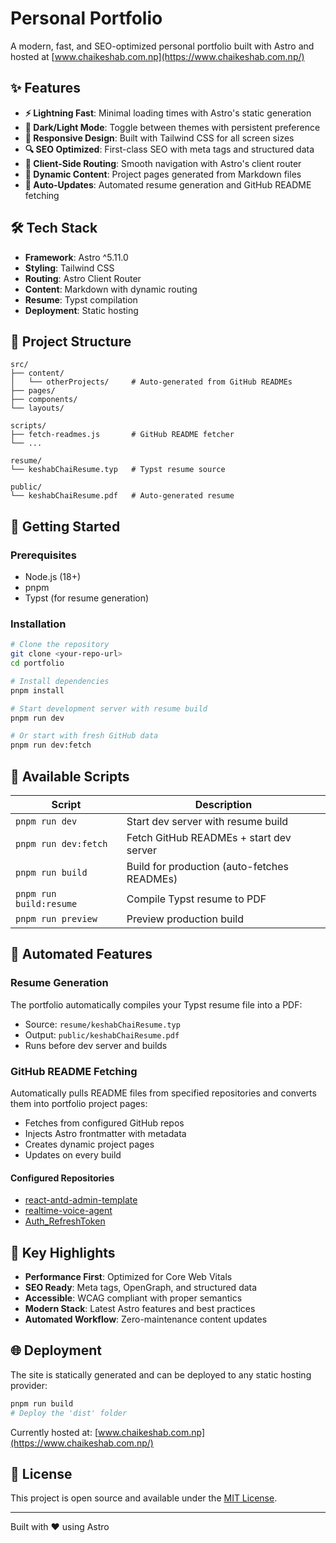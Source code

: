# Personal Portfolio

A modern, fast, and SEO-optimized personal portfolio built with Astro and hosted at [www.chaikeshab.com.np](https://www.chaikeshab.com.np/)

## ✨ Features

- **⚡ Lightning Fast**: Minimal loading times with Astro's static generation
- **🎨 Dark/Light Mode**: Toggle between themes with persistent preference
- **📱 Responsive Design**: Built with Tailwind CSS for all screen sizes
- **🔍 SEO Optimized**: First-class SEO with meta tags and structured data
- **🚀 Client-Side Routing**: Smooth navigation with Astro's client router
- **📝 Dynamic Content**: Project pages generated from Markdown files
- **🔄 Auto-Updates**: Automated resume generation and GitHub README fetching

## 🛠️ Tech Stack

- **Framework**: Astro ^5.11.0
- **Styling**: Tailwind CSS
- **Routing**: Astro Client Router
- **Content**: Markdown with dynamic routing
- **Resume**: Typst compilation
- **Deployment**: Static hosting

## 📁 Project Structure

```text
src/
├── content/
│   └── otherProjects/     # Auto-generated from GitHub READMEs
├── pages/
├── components/
└── layouts/

scripts/
├── fetch-readmes.js       # GitHub README fetcher
└── ...

resume/
└── keshabChaiResume.typ   # Typst resume source

public/
└── keshabChaiResume.pdf   # Auto-generated resume
```

## 🚀 Getting Started

### Prerequisites

- Node.js (18+)
- pnpm
- Typst (for resume generation)

### Installation

```bash
# Clone the repository
git clone <your-repo-url>
cd portfolio

# Install dependencies
pnpm install

# Start development server with resume build
pnpm run dev

# Or start with fresh GitHub data
pnpm run dev:fetch
```

## 📜 Available Scripts

| Script | Description |
|--------|-------------|
| `pnpm run dev` | Start dev server with resume build |
| `pnpm run dev:fetch` | Fetch GitHub READMEs + start dev server |
| `pnpm run build` | Build for production (auto-fetches READMEs) |
| `pnpm run build:resume` | Compile Typst resume to PDF |
| `pnpm run preview` | Preview production build |

## 🔄 Automated Features

### Resume Generation

The portfolio automatically compiles your Typst resume file into a PDF:

- Source: `resume/keshabChaiResume.typ`
- Output: `public/keshabChaiResume.pdf`
- Runs before dev server and builds

### GitHub README Fetching

Automatically pulls README files from specified repositories and converts them into portfolio project pages:

- Fetches from configured GitHub repos
- Injects Astro frontmatter with metadata
- Creates dynamic project pages
- Updates on every build

#### Configured Repositories

- [react-antd-admin-template](https://github.com/ChaiKeshab/react-antd-admin-template)
- [realtime-voice-agent](https://github.com/ChaiKeshab/realtime-voice-agent)
- [Auth_RefreshToken](https://github.com/ChaiKeshab/Auth_RefreshToken)

## 🎯 Key Highlights

- **Performance First**: Optimized for Core Web Vitals
- **SEO Ready**: Meta tags, OpenGraph, and structured data
- **Accessible**: WCAG compliant with proper semantics
- **Modern Stack**: Latest Astro features and best practices
- **Automated Workflow**: Zero-maintenance content updates

## 🌐 Deployment

The site is statically generated and can be deployed to any static hosting provider:

```bash
pnpm run build
# Deploy the 'dist' folder
```

Currently hosted at: [www.chaikeshab.com.np](https://www.chaikeshab.com.np/)

## 📝 License

This project is open source and available under the [MIT License](LICENSE).

---

Built with ❤️ using Astro

